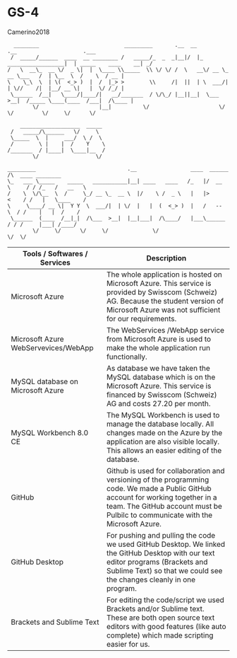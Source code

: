 # GS-4
Camerino2018

      
        
        
```
  ________                           _________       .__  __                      .__                     .___
 /  _____/______  ____  __ ________ /   _____/_  _  _|__|/  |_  __________________|  | _____    ____    __| _/
/   \  __\_  __ \/  _ \|  |  \____ \\_____  \\ \/ \/ /  \   __\/ __ \_  __ \___   /  | \__  \  /    \  / __ | 
\    \_\  \  | \(  <_> )  |  /  |_> >        \\     /|  ||  | \  ___/|  | \//    /|  |__/ __ \|   |  \/ /_/ | 
 \______  /__|   \____/|____/|   __/_______  / \/\_/ |__||__|  \___  >__|  /_____ \____(____  /___|  /\____ | 
        \/                   |__|          \/                      \/            \/         \/     \/      \/ 
```                                                                       


```  
    ___________________  _____   
 /   _____/\______   \/     \  
 \_____  \  |     ___/  \ /  \ 
 /        \ |    |  /    Y    \
/_______  / |____|  \____|__  /
        \/                  \/ 

```

```  
_________                             .__                 ____  ______       /\  ____ ________ 
\_   ___ \_____    _____   ___________|__| ____   ____   /_   |/  __  \     / / /_   /   __   \
/    \  \/\__  \  /     \_/ __ \_  __ \  |/    \ /  _ \   |   |>      <    / /   |   \____    /
\     \____/ __ \|  Y Y  \  ___/|  | \/  |   |  (  <_> )  |   /   --   \  / /    |   |  /    / 
 \______  (____  /__|_|  /\___  >__|  |__|___|  /\____/   |___\______  / / /     |___| /____/  
        \/     \/      \/     \/              \/                     \/  \/                    
```



| Tools / Softwares / Services | Description |
| ------------- | ------------------ |
| Microsoft Azure | The whole application is hosted on Microsoft Azure. This service is provided by Swisscom (Schweiz) AG. Because the student version of Microsoft Azure was not sufficient for our requirements.|
|Microsoft Azure WebServevices/WebApp | The WebServices /WebApp service from Microsoft Azure is used to make the whole application run functionally.|
| MySQL database on Microsoft Azure| As database we have taken the MySQL database which is on the Microsoft Azure. This service is financed by Swisscom (Schweiz) AG and costs 27.20 per month.|
| MySQL Workbench 8.0 CE| The MySQL Workbench is used to manage the database locally. All changes made on the Azure by the application are also visible locally. This allows an easier editing of the database.|
| GitHub| Github is used for collaboration and versioning of the programming code. We made a Public GitHub account for working together in a team. The GitHub account must be Pulbilc to communicate with the Microsoft Azure.|
| GitHub Desktop| For pushing and pulling the code we used GitHub Desktop. We linked the GitHub Desktop with our text editor programs (Brackets and Sublime Text) so that we could see the changes cleanly in one program.|
| Brackets and Sublime Text| For editing the code/script we used Brackets and/or Sublime text. These are both open source text editors with good features (like auto complete) which made scripting easier for us.|
